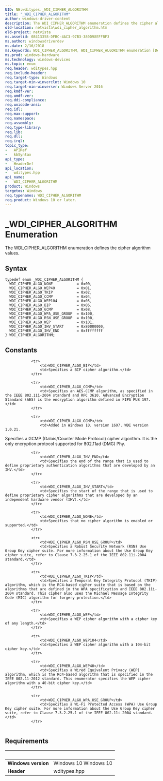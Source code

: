 ```yaml
---
UID: NE:wditypes._WDI_CIPHER_ALGORITHM
title: "_WDI_CIPHER_ALGORITHM"
author: windows-driver-content
description: The WDI_CIPHER_ALGORITHM enumeration defines the cipher algorithm values.
old-location: netvista\wdi_cipher_algorithm.htm
old-project: netvista
ms.assetid: 08413358-DFBC-4AC3-97B3-380D98EFFBF3
ms.author: windowsdriverdev
ms.date: 2/16/2018
ms.keywords: WDI_CIPHER_ALGORITHM, WDI_CIPHER_ALGORITHM enumeration [Device and Driver Installation], WDI_CIPHER_ALGO_BIP, WDI_CIPHER_ALGO_CCMP, WDI_CIPHER_ALGO_GCMP, WDI_CIPHER_ALGO_IHV_END, WDI_CIPHER_ALGO_IHV_START, WDI_CIPHER_ALGO_NONE, WDI_CIPHER_ALGO_RSN_USE_GROUP, WDI_CIPHER_ALGO_TKIP, WDI_CIPHER_ALGO_WEP, WDI_CIPHER_ALGO_WEP104, WDI_CIPHER_ALGO_WEP40, WDI_CIPHER_ALGO_WPA_USE_GROUP, _WDI_CIPHER_ALGORITHM, netvista.wdi_cipher_algorithm, netvista.wifi_cipher_algorithm, wditypes/WDI_CIPHER_ALGORITHM, wditypes/WDI_CIPHER_ALGO_BIP, wditypes/WDI_CIPHER_ALGO_CCMP, wditypes/WDI_CIPHER_ALGO_GCMP, wditypes/WDI_CIPHER_ALGO_IHV_END, wditypes/WDI_CIPHER_ALGO_IHV_START, wditypes/WDI_CIPHER_ALGO_NONE, wditypes/WDI_CIPHER_ALGO_RSN_USE_GROUP, wditypes/WDI_CIPHER_ALGO_TKIP, wditypes/WDI_CIPHER_ALGO_WEP, wditypes/WDI_CIPHER_ALGO_WEP104, wditypes/WDI_CIPHER_ALGO_WEP40, wditypes/WDI_CIPHER_ALGO_WPA_USE_GROUP
ms.prod: windows-hardware
ms.technology: windows-devices
ms.topic: enum
req.header: wditypes.hpp
req.include-header: 
req.target-type: Windows
req.target-min-winverclnt: Windows 10
req.target-min-winversvr: Windows Server 2016
req.kmdf-ver: 
req.umdf-ver: 
req.ddi-compliance: 
req.unicode-ansi: 
req.idl: 
req.max-support: 
req.namespace: 
req.assembly: 
req.type-library: 
req.lib: 
req.dll: 
req.irql: 
topic_type:
-	APIRef
-	kbSyntax
api_type:
-	HeaderDef
api_location:
-	wditypes.hpp
api_name:
-	WDI_CIPHER_ALGORITHM
product: Windows
targetos: Windows
req.typenames: WDI_CIPHER_ALGORITHM
req.product: Windows 10 or later.
---
```


# _WDI_CIPHER_ALGORITHM Enumeration
The WDI_CIPHER_ALGORITHM enumeration defines the cipher algorithm values.

## Syntax
````
typedef enum _WDI_CIPHER_ALGORITHM { 
  WDI_CIPHER_ALGO_NONE           = 0x00,
  WDI_CIPHER_ALGO_WEP40          = 0x01,
  WDI_CIPHER_ALGO_TKIP           = 0x02,
  WDI_CIPHER_ALGO_CCMP           = 0x04,
  WDI_CIPHER_ALGO_WEP104         = 0x05,
  WDI_CIPHER_ALGO_BIP            = 0x06,
  WDI_CIPHER_ALGO_GCMP           = 0x08,
  WDI_CIPHER_ALGO_WPA_USE_GROUP  = 0x100,
  WDI_CIPHER_ALGO_RSN_USE_GROUP  = 0x100,
  WDI_CIPHER_ALGO_WEP            = 0x101,
  WDI_CIPHER_ALGO_IHV_START      = 0x80000000,
  WDI_CIPHER_ALGO_IHV_END        = 0xffffffff
} WDI_CIPHER_ALGORITHM;
````

## Constants

<table>
            
                <tr>
                    <td>WDI_CIPHER_ALGO_BIP</td>
                    <td>Specifies a BIP cipher algorithm.</td>
                </tr>
            
                <tr>
                    <td>WDI_CIPHER_ALGO_CCMP</td>
                    <td>Specifies an AES-CCMP algorithm, as specified in the IEEE 802.11i-2004 standard and RFC 3610. Advanced Encryption Standard (AES) is the encryption algorithm defined in FIPS PUB 197.</td>
                </tr>
            
                <tr>
                    <td>WDI_CIPHER_ALGO_GCMP</td>
                    <td>Added in Windows 10, version 1607, WDI version 1.0.21.

Specifies a GCMP (Galois/Counter Mode Protocol) cipher algorithm. It is the only encryption protocol supported for 802.11ad (DMG) Phy.</td>
                </tr>
            
                <tr>
                    <td>WDI_CIPHER_ALGO_IHV_END</td>
                    <td>Specifies the end of the range that is used to define proprietary authentication algorithms that are developed by an IHV.</td>
                </tr>
            
                <tr>
                    <td>WDI_CIPHER_ALGO_IHV_START</td>
                    <td>Specifies the start of the range that is used to define proprietary cipher algorithms that are developed by an independent hardware vendor (IHV).</td>
                </tr>
            
                <tr>
                    <td>WDI_CIPHER_ALGO_NONE</td>
                    <td>Specifies that no cipher algorithm is enabled or supported.</td>
                </tr>
            
                <tr>
                    <td>WDI_CIPHER_ALGO_RSN_USE_GROUP</td>
                    <td>Specifies a Robust Security Network (RSN) Use Group Key cipher suite. For more information about the Use Group Key cipher suite, refer to Clause 7.3.2.25.1 of the IEEE 802.11i-2004 standard.</td>
                </tr>
            
                <tr>
                    <td>WDI_CIPHER_ALGO_TKIP</td>
                    <td>Specifies a Temporal Key Integrity Protocol (TKIP) algorithm, which is the RC4-based cipher suite that is based on the algorithms that are defined in the WPA specification and IEEE 802.11i-2004 standard. This cipher also uses the Michael Message Integrity Code (MIC) algorithm for forgery protection.</td>
                </tr>
            
                <tr>
                    <td>WDI_CIPHER_ALGO_WEP</td>
                    <td>Specifies a WEP cipher algorithm with a cipher key of any length.</td>
                </tr>
            
                <tr>
                    <td>WDI_CIPHER_ALGO_WEP104</td>
                    <td>Specifies a WEP cipher algorithm with a 104-bit cipher key.</td>
                </tr>
            
                <tr>
                    <td>WDI_CIPHER_ALGO_WEP40</td>
                    <td>Specifies a Wired Equivalent Privacy (WEP) algorithm, which is the RC4-based algorithm that is specified in the IEEE 802.11-2012 standard. This enumerator specifies the WEP cipher algorithm with a 40-bit cipher key.</td>
                </tr>
            
                <tr>
                    <td>WDI_CIPHER_ALGO_WPA_USE_GROUP</td>
                    <td>Specifies a Wi-Fi Protected Access (WPA) Use Group Key cipher suite. For more information about the Use Group Key cipher suite, refer to Clause 7.3.2.25.1 of the IEEE 802.11i-2004 standard.</td>
                </tr>
</table>


## Requirements
| &nbsp; | &nbsp; |
| ---- |:---- |
| **Windows version** | Windows 10 Windows 10 |
| **Header** | wditypes.hpp |